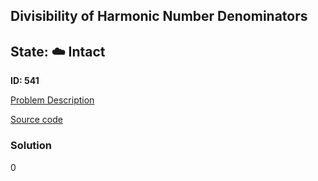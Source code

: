 ## Divisibility of Harmonic Number Denominators

## State: :cloud: **Intact**

**ID: 541**

[Problem Description](https://projecteuler.net/problem=541)

[Source code](main.cpp)

### Solution
0